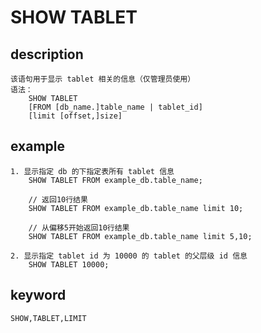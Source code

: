 # SHOW TABLET
## description
    该语句用于显示 tablet 相关的信息（仅管理员使用）
    语法：
        SHOW TABLET
        [FROM [db_name.]table_name | tablet_id]
        [limit [offset,]size]

## example
    1. 显示指定 db 的下指定表所有 tablet 信息
        SHOW TABLET FROM example_db.table_name;

        // 返回10行结果
        SHOW TABLET FROM example_db.table_name limit 10;

        // 从偏移5开始返回10行结果
        SHOW TABLET FROM example_db.table_name limit 5,10;
        
    2. 显示指定 tablet id 为 10000 的 tablet 的父层级 id 信息
        SHOW TABLET 10000;

## keyword
    SHOW,TABLET,LIMIT

